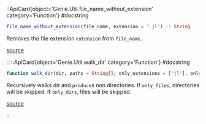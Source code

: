 


 

<UAlert title='Missing docstring for  `expand_nullable`. '/>


::ApiCard{object='Genie.Util.file_name_without_extension' category='Function'}
#docstring



```julia
file_name_without_extension(file_name, extension = ".jl") :: String
```


Removes the file extension `extension` from `file_name`.


[source](https://github.com/GenieFramework/Genie.jl/blob/v5.30.6/src/Util.jl#L7-L11)

::
::ApiCard{object='Genie.Util.walk_dir' category='Function'}
#docstring



```julia
function walk_dir(dir, paths = String[]; only_extensions = ["jl"], only_files = true, only_dirs = false) :: Vector{String}
```


Recursively walks dir and `produce`s non directories. If `only_files`, directories will be skipped. If `only_dirs`, files will be skipped.


[source](https://github.com/GenieFramework/Genie.jl/blob/v5.30.6/src/Util.jl#L17-L21)

::

 

<UAlert title='Missing docstring for  `time_to_unixtimestamp`. '/>


